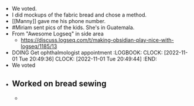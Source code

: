 - We voted.
- I did mockups of the fabric bread and chose a method.
- [[Manny]] gave me his phone number.
- #Miriam sent pics of the kids. She's in Guatemala.
- From "Awesome Logseq" in side area
	- https://discuss.logseq.com/t/making-obsidian-play-nice-with-logseq/1185/13
- DOING Get ophthalmologist appointment
  :LOGBOOK:
  CLOCK: [2022-11-01 Tue 20:49:36]
  CLOCK: [2022-11-01 Tue 20:49:44]
  :END:
- We voted
- Worked on bread sewing
	-
	-